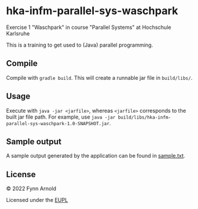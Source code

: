 # hka-infm-parallel-sys-waschpark
Exercise 1 "Waschpark" in course "Parallel Systems" at Hochschule Karlsruhe

This is a training to get used to (Java) parallel programming.

## Compile

Compile with `gradle build`. This will create a runnable jar file in `build/libs/`.

## Usage

Execute with `java -jar <jarfile>`, whereas `<jarfile>` corresponds to the built jar file path.
For example, use `java -jar build/libs/hka-infm-parallel-sys-waschpark-1.0-SNAPSHOT.jar`. 

## Sample output

A sample output generated by the application can be found in [sample.txt](sample.txt).

## License

&copy; 2022 Fynn Arnold

Licensed under the [EUPL](LICENSE)
